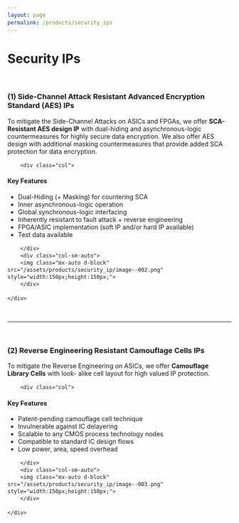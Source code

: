 ```yaml
---
layout: page
permalink: /products/security_ips
---
```


<div>
    <content>
    </content>
</div>
<div>
    <content>
    </content>
</div>

# Security IPs

<br>

### (1) Side-Channel Attack Resistant Advanced Encryption Standard (AES) IPs

To mitigate the Side-Channel Attacks on ASICs and FPGAs, we offer <strong>SCA-Resistant AES design
IP</strong> with dual-hiding and asynchronous-logic countermeasures for highly secure data encryption.
We also offer AES design with additional masking countermeasures that provide added SCA
protection for data encryption.

<div class="container">
    <div class="row">

        <div class="col">

<h4><strong>Key Features</strong></h4>
<ul>
  <li>Dual-Hiding (+ Masking) for countering SCA</li>
  <li>Inner asynchronous-logic operation</li>
  <li>Global synchronous-logic interfacing</li>
  <li>Inherently resistant to fault attack + reverse engineering</li>
  <li>FPGA/ASIC implementation (soft IP and/or hard IP available)</li>
  <li>Test data available</li>
</ul>

        </div>
        <div class="col-sm-auto">
        <img class="mx-auto d-block" src="/assets/products/security_ip/image--002.png" style="width:150px;height:150px;">
        </div>

    </div>

</div>

<br>
<hr class="seperator">
<br>

### (2) Reverse Engineering Resistant Camouflage Cells IPs

To mitigate the Reverse Engineering on ASICs, we offer <strong>Camouflage Library Cells</strong> with look-
alike cell layout for high valued IP protection.

<div class="container">
    <div class="row">

        <div class="col">

<h4><strong>Key Features</strong></h4>

<ul>
  <li>Patent-pending camouflage cell technique</li>
  <li>Invulnerable against IC delayering</li>
  <li>Scalable to any CMOS process technology nodes</li>
  <li>Compatible to standard IC design flows</li>
  <li>Low power, area, speed overhead</li>
</ul>

        </div>
        <div class="col-sm-auto">
        <img class="mx-auto d-block" src="/assets/products/security_ip/image--003.png" style="width:150px;height:150px;">
        </div>

    </div>

</div>
